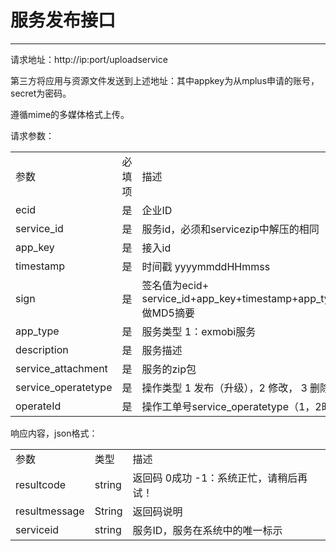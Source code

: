 # 服务发布接口

----------  

请求地址：http://ip:port/uploadservice  

第三方将应用与资源文件发送到上述地址：其中appkey为从mplus申请的账号，secret为密码。  

遵循mime的多媒体格式上传。  

请求参数：  

<table>
   <tr>
      <td>参数</td>
      <td>必填项</td>
      <td>描述</td>
   </tr>
   <tr>
      <td>ecid</td>
      <td>是</td>
      <td>企业ID</td>
   </tr>
   <tr>
      <td>service_id</td>
      <td>是</td>
      <td>服务id，必须和servicezip中解压的相同</td>
   </tr>
   <tr>
      <td>app_key</td>
      <td>是</td>
      <td>接入id</td>
   </tr>
   <tr>
      <td>timestamp</td>
      <td>是</td>
      <td>时间戳 yyyymmddHHmmss</td>
   </tr>
   <tr>
      <td>sign</td>
      <td>是</td>
      <td>签名值为ecid+ service_id+app_key+timestamp+app_type+secret 做MD5摘要</td>
   </tr>
   <tr>
      <td>app_type</td>
      <td>是</td>
      <td>服务类型 1：exmobi服务</td>
   </tr>
   <tr>
      <td>description</td>
      <td>是</td>
      <td>服务描述</td>
   </tr>
   <tr>
      <td>service_attachment</td>
      <td>是</td>
      <td>服务的zip包</td>
   </tr>
   <tr>
      <td>service_operatetype</td>
      <td>是</td>
      <td>操作类型 1 发布（升级），2 修改， 3 删除</td>
   </tr>
   <tr>
      <td>operateId</td>
      <td>是</td>
      <td>操作工单号service_operatetype（1，2时有效）</td>
   </tr>
</table>  

响应内容，json格式：  

<table>
   <tr>
      <td>参数</td>
      <td>类型</td>
      <td>描述</td>
   </tr>
   <tr>
      <td>resultcode</td>
      <td>string</td>
      <td>返回码 0成功 -1：系统正忙，请稍后再试！</td>
   </tr>
   <tr>
      <td>resultmessage</td>
      <td>String</td>
      <td>返回码说明</td>
   </tr>
   <tr>
      <td>serviceid</td>
      <td>string</td>
      <td>服务ID，服务在系统中的唯一标示</td>
   </tr>
</table>  
